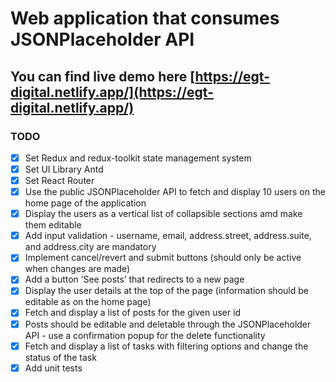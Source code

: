 # Web application that consumes JSONPlaceholder API

## You can find live demo here [https://egt-digital.netlify.app/](https://egt-digital.netlify.app/)

### TODO 

- [x] Set Redux and redux-toolkit state management system
- [x] Set UI Library Antd
- [x] Set React Router
- [x] Use the public JSONPlaceholder API to fetch and display 10 users on the home
page of the application
- [x] Display the users as a vertical list of collapsible sections amd make them editable
- [x] Add input validation - username, email, address.street, address.suite, and
address.city are mandatory
- [x] Implement cancel/revert and submit buttons (should only be active when changes
are made)
- [x] Add a button ’See posts’ that redirects to a new page
- [x] Display the user details at the top of the page (information should be editable as
on the home page)
- [x] Fetch and display a list of posts for the given user id
- [x] Posts should be editable and deletable through the JSONPlaceholder API - use a
confirmation popup for the delete functionality
- [x]    Fetch and display a list of tasks with filtering options and change the status of
the task
- [x] Add unit tests
